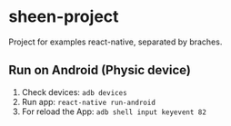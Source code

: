 # sheen-project
Project for examples react-native, separated by braches.

## Run on Android (Physic device)
1. Check devices: `adb devices`
2. Run app: `react-native run-android`
3. For reload the App: `adb shell input keyevent 82`
